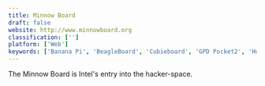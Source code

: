 ```yaml
---
title: Minnow Board
draft: false 
website: http://www.minnowboard.org
classification: ['']
platform: ['Web']
keywords: ['Banana Pi', 'BeagleBoard', 'Cubieboard', 'GPD Pocket2', 'HummingBoard', 'Jamboard', 'Lattepanda', 'Macbook Air with Retina', 'Microsoft Surface Book 2 (15-inch)', 'NanoPi', 'NexDock', 'OLinuXino', 'Odroid', 'Orange Pi', 'Radxa Rock', 'Raspberry Pi', 'Surface Hub 2', 'UDOO']
---
```

The Minnow Board is Intel's entry into the hacker-space.